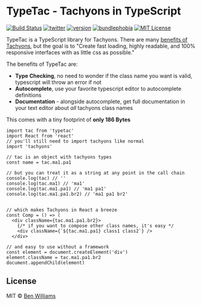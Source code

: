 # TypeTac - Tachyons in TypeScript

[![Build Status][build-badge]][build]
[![twitter][twitter-badge]][twitter]
[![version][version-badge]][package]
[![bundlephobia][bundlephobia-badge]][bundlephobia]
[![MIT License][license-badge]][license]

TypeTac is a TypeScript library for Tachyons. There are many [benefits of Tachyons](https://github.com/tachyons-css/tachyons/issues/12#issuecomment-59828967), but the goal is to "Create fast loading, highly readable, and 100% responsive interfaces with as little css as possible."

The benefits of TypeTac are:

- **Type Checking**, no need to wonder if the class name you want is valid, typescript will throw an error if not
- **Autocomplete**, use your favorite typescript editor to autocomplete definitions
- **Documentation** - alongside autocomplete, get full documentation in your text editor about _all_ tachyons class names

This comes with a tiny footprint of **only 186 Bytes**

```tsx
import tac from 'typetac'
import React from 'react'
// you'll still need to import tachyons like normal
import 'tachyons'

// tac is an object with tachyons types
const name = tac.ma1.pa1

// but you can treat it as a string at any point in the call chain
console.log(tac) // ''
console.log(tac.ma1) // 'ma1'
console.log(tac.ma1.pa1) // 'ma1 pa1'
console.log(tac.ma1.pa1.br2) // 'ma1 pa1 br2'


// which makes Tachyons in React a breeze
const Comp = () => (
  <div className={tac.ma1.pa1.br2}>
    {/* if you want to compose other class names, it's easy */
    <div className={`${tac.ma1.pa1} class1 class2`} />
  </div>

// and easy to use without a framework
const element = document.createElement('div')
element.className = tac.ma1.pa1.br2
document.appendChild(element)
```

## License

MIT © [Ben Williams](https://biwills.com)

[build-badge]: https://img.shields.io/circleci/build/github/biw/typetac.svg?style=flat-square
[build]: https://travis-ci.org/biw/typetac
[version-badge]: https://img.shields.io/npm/v/typetac.svg?style=flat-square
[package]: https://www.npmjs.com/package/typetac
[license-badge]: https://img.shields.io/npm/l/typetac.svg?style=flat-square
[license]: https://github.com/biw/typetac/blob/master/LICENSE
[twitter-badge]: https://img.shields.io/twitter/follow/biwills.svg?style=flat-square&logo=twitter&label=Follow
[twitter]: https://twitter.com/biwills
[bundlephobia]: https://bundlephobia.com/result?p=typetac
[bundlephobia-badge]: https://img.shields.io/bundlephobia/minzip/typetac?style=flat-square
